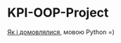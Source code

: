 # KPI-OOP-Project
[Як і домовлялися](https://github.com/Mrackushka1/KPI-OOP-LR1/issues/1#:~:text=%D0%AF%20%D0%B4%D0%BE%D0%B7%D0%B2%D0%BE%D0%BB%D1%8F%D1%8E%20%D0%B2%D0%B0%D0%BC%20%D0%B7%D0%B4%D0%B0%D0%B2%D0%B0%D1%82%D0%B8%20%D0%BB%D0%B0%D0%B1%D0%B8%20%D0%BD%D0%B0%20%D0%BF%D0%B0%D0%B9%D1%82%D0%BE%D0%BD%D1%96%2C%20%D1%8F%D0%BA%D1%89%D0%BE%20%D1%85%D0%BE%D1%87%D0%B5%D1%82%D0%B5%2C%20%D0%B0%D0%BB%D0%B5%20%D1%82%D0%B5%D0%BE%D1%80%D1%96%D1%8E%20%D0%B2%D0%B0%D0%BC%20%D0%B4%D0%BE%D0%B2%D0%B5%D0%B4%D0%B5%D1%82%D1%8C%D1%81%D1%8F%20%D0%B7%D0%B4%D0%B0%D0%B2%D0%B0%D1%82%D0%B8%20%D0%B4%D0%BB%D1%8F%20%D1%88%D0%B0%D1%80%D0%BF%D1%96%D0%B2.),
мовою Python =)
